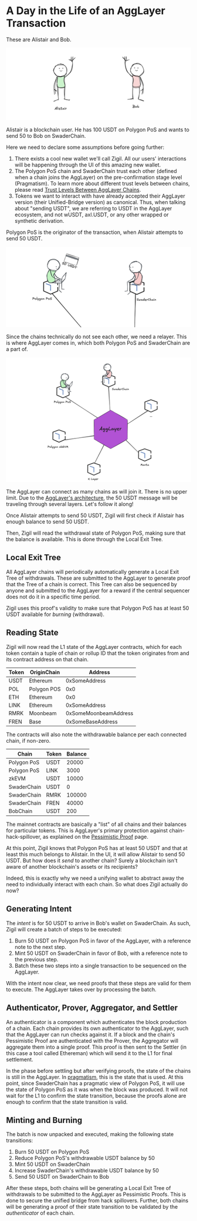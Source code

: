 # A Day in the Life of an AggLayer Transaction

These are Alistair and Bob.

![Alistair and Bob introduced](../images/ditl_agg_1.png)

Alistair is a blockchain user. He has 100 USDT on Polygon PoS and wants to send
50 to Bob on SwaderChain.

Here we need to declare some assumptions before going further:

1. There exists a cool new wallet we'll call Zigil. All our users' interactions
   will be happening through the UI of this amazing new wallet.
2. The Polygon PoS chain and SwaderChain trust each other (defined when a chain
   joins the AggLayer) on the pre-confirmation stage level (Pragmatism). To
   learn more about different trust levels between chains, please read
   [Trust Levels Between AggLayer Chains](trust.md).
3. Tokens we want to interact with have already accepted their AggLayer version
   (their Unified-Bridge version) as canonical. Thus, when talking about
   "sending USDT", we are referring to USDT in the AggLayer ecosystem, and not
   wUSDT, axl.USDT, or any other wrapped or synthetic derivation.

Polygon PoS is the originator of the transaction, when Alistair attempts to send
50 USDT.

![Alistair attempts to send 50 USDT](../images/ditl_agg_2.png)

Since the chains technically do not see each other, we need a relayer. This is
where AggLayer comes in, which both Polygon PoS and SwaderChain are a part of.

![The AggLayer connects many chains](../images/ditl_agg_3.png)

The AggLayer can connect as many chains as will join it. There is no upper
limit. Due to the [AggLayer's architecture](overview.md), the 50 USDT message
will be traveling through several layers. Let's follow it along!

Once Alistair attempts to send 50 USDT, Zigil will first check if Alistair
has enough balance to send 50 USDT.

Then, Zigil will read the withdrawal state of Polygon PoS, making sure that the
balance is available. This is done through the Local Exit Tree.

## Local Exit Tree

All AggLayer chains will periodically automatically generate a Local Exit Tree
of withdrawals. These are submitted to the AggLayer to generate proof that the
Tree of a chain is correct. This Tree can also be sequenced by anyone and
submitted to the AggLayer for a reward if the central sequencer does not do it
in a specific time period.

Zigil uses this proof's validity to make sure that Polygon PoS has at least 50
USDT available for _burning_ (withdrawal).

## Reading State

Zigil will now read the L1 state of the AggLayer contracts, which for each token
contain a tuple of chain or rollup ID that the token originates from and its
contract address on that chain.

| Token | OriginChain | Address         |
|-------|-------------|-----------------|
| USDT  | Ethereum    | 0xSomeAddress   |
| POL   | Polygon POS | 0x0             |
| ETH   | Ethereum    | 0x0             |
| LINK  | Ethereum    | 0xSomeAddress|
| RMRK  | Moonbeam    | 0xSomeMoonbeamAddress|
| FREN  | Base    | 0xSomeBaseAddress|

The contracts will also note the withdrawable balance per each connected chain,
if non-zero.

| Chain        | Token | Balance |
|--------------|-------|---------|
| Polygon PoS  | USDT  | 20000   |
| Polygon PoS  | LINK  | 3000    |
| zkEVM        | USDT  | 10000   |
| SwaderChain  | USDT  | 0       |
| SwaderChain  | RMRK  | 100000  |
| SwaderChain  | FREN  | 40000   |
| BobChain     | USDT  | 200     |

The mainnet contracts are basically a "list" of all chains and their balances
for particular tokens. This is AggLayer's primary protection against
chain-hack-spillover, as explained on the
[Pessimistic Proof](pessimistic_proof.md) page.

At this point, Zigil knows that Polygon PoS has at least 50 USDT and that at
least this much belongs to Alistair. In the UI, it will allow Alistair to send
50 USDT. But how does it _send_ to another chain? Surely a blockchain isn't aware
of another blockchain's assets or its recipients?

Indeed, this is exactly why we need a unifying wallet to abstract away the need
to individually interact with each chain. So what does Zigil actually do now?

## Generating Intent

The _intent_ is for 50 USDT to arrive in Bob's wallet on SwaderChain. As such,
Zigil will create a batch of steps to be executed:

1. Burn 50 USDT on Polygon PoS in favor of the AggLayer, with a reference note
   to the next step.
2. Mint 50 USDT on SwaderChain in favor of Bob, with a reference note to the
   previous step.
3. Batch these two steps into a single transaction to be sequenced on the AggLayer.

With the intent now clear, we need proofs that these steps are valid for them to
execute. The AggLayer takes over by processing the batch.

## Authenticator, Prover, Aggregator, and Settler

An authenticator is a component which authenticates the block production of a
chain. Each chain provides its own authenticator to the AggLayer, such that the
AggLayer can run checks against it. If a block and the chain's Pessimistic Proof
are authenticated with the Prover, the Aggregator will aggregate them into a
single proof. This proof is then sent to the Settler (in this case a tool called Ethereman) which will send it to the L1 for final settlement.

In the phase before settling but after verifying proofs, the state of the chains
is still in the AggLayer. In [pragmatism](trust.md), this is the state that is
used. At this point, since SwaderChain has a pragmatic view of Polygon PoS, it
will use the state of Polygon PoS as it was when the block was produced. It will
not wait for the L1 to confirm the state transition, because the proofs alone
are enough to confirm that the state transition is valid.

## Minting and Burning

The batch is now unpacked and executed, making the following state transitions:

1. Burn 50 USDT on Polygon PoS
2. Reduce Polygon PoS's withdrawable USDT balance by 50
3. Mint 50 USDT on SwaderChain
4. Increase SwaderChain's withdrawable USDT balance by 50
5. Send 50 USDT on SwaderChain to Bob

After these steps, both chains will be generating a Local Exit Tree of
withdrawals to be submitted to the AggLayer as Pessimistic Proofs. This is done
to secure the unified bridge from hack spillovers. Further, both chains will be
generating a proof of their state transition to be validated by the
_authenticator_ of each chain.

